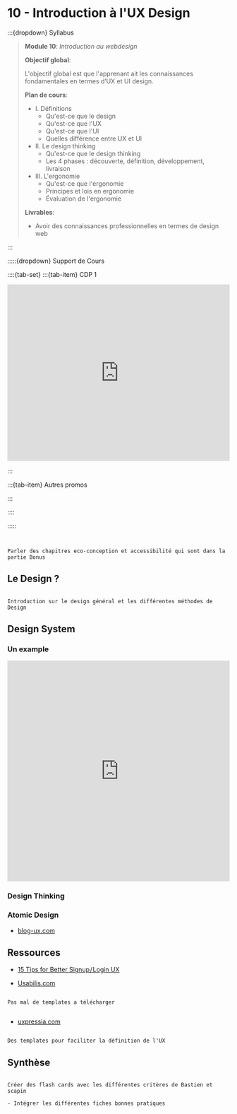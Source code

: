 # 10 - Introduction à l'UX Design

:::{dropdown} Syllabus

> **Module 10**: *Introduction au webdesign*
>
>**Objectif global**: 
>
>L'objectif global est que l'apprenant ait les connaissances fondamentales en termes d’UX et UI design.
>
>**Plan de cours**:
>- I. Définitions
>    - Qu'est-ce que le design
>    - Qu'est-ce que l'UX
>    - Qu'est-ce que l'UI
>    - Quelles différence entre UX et UI
>- II. Le design thinking
>    - Qu'est-ce que le design thinking
>    - Les 4 phases : découverte, définition, développement, livraison
>- III. L'ergonomie
>    - Qu'est-ce que l'ergonomie
>    - Principes et lois en ergonomie
>    - Évaluation de l'ergonomie
>
>**Livrables**:
>- Avoir des connaissances professionnelles en termes de design web




:::


:::::{dropdown} Support de Cours 

::::{tab-set}
:::{tab-item} CDP 1


<iframe src="https://drive.google.com/file/d/10-BCAztAh-YUz-Bp9O5udWQ6OfsO-znD/preview" 
        width="100%" 
        height="400px" 
        frameborder="0" 
        allowfullscreen>
</iframe>

:::

:::{tab-item} Autres promos



:::

::::

:::::

```{warning}


Parler des chapitres eco-conception et accessibilité qui sont dans la partie Bonus

```

## Le Design ?

```{note}

Introduction sur le design général et les différentes méthodes de Design 

```

## Design System

### Un example

<iframe src="https://www.behance.net/embed/project/128860125?ilo0=1" height="500" width="100%" allowfullscreen lazyload frameborder="0" allow="clipboard-write" refererPolicy="strict-origin-when-cross-origin"></iframe>





### Design Thinking



### Atomic Design

- [blog-ux.com](https://blog-ux.com/quest-ce-que-latomic-design/)

## Ressources

- [15 Tips for Better Signup / Login UX](https://www.learnui.design/blog/tips-signup-login-ux.html)

- [Usabilis.com](https://www.usabilis.com/experience-map-carte-dexperience/?utm_source=blog_ux&utm_medium=referent&utm_id=info)

```{note}

Pas mal de templates a télécharger


```

- [uxpressia.com](https://uxpressia.com/)

```{note}

Des templates pour faciliter la définition de l'UX

```

## Synthèse


```{note}

Créer des flash cards avec les différentes critères de Bastien et scapin

- Intégrer les différentes fiches bonnes pratiques

```

